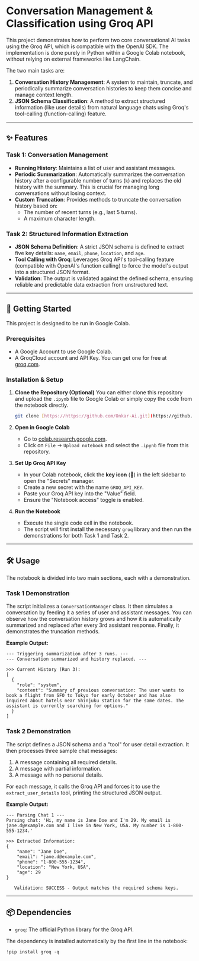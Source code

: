 # Conversation Management & Classification using Groq API

This project demonstrates how to perform two core conversational AI tasks using the Groq API, which is compatible with the OpenAI SDK. The implementation is done purely in Python within a Google Colab notebook, without relying on external frameworks like LangChain.

The two main tasks are:
1.  **Conversation History Management**: A system to maintain, truncate, and periodically summarize conversation histories to keep them concise and manage context length.
2.  **JSON Schema Classification**: A method to extract structured information (like user details) from natural language chats using Groq's tool-calling (function-calling) feature.

---

## ✨ Features

### Task 1: Conversation Management
- **Running History**: Maintains a list of user and assistant messages.
- **Periodic Summarization**: Automatically summarizes the conversation history after a configurable number of turns (`k`) and replaces the old history with the summary. This is crucial for managing long conversations without losing context.
- **Custom Truncation**: Provides methods to truncate the conversation history based on:
    - The number of recent turns (e.g., last 5 turns).
    - A maximum character length.

### Task 2: Structured Information Extraction
- **JSON Schema Definition**: A strict JSON schema is defined to extract five key details: `name`, `email`, `phone`, `location`, and `age`.
- **Tool Calling with Groq**: Leverages Groq API's tool-calling feature (compatible with OpenAI's function calling) to force the model's output into a structured JSON format.
- **Validation**: The output is validated against the defined schema, ensuring reliable and predictable data extraction from unstructured text.

---

## 🚀 Getting Started

This project is designed to be run in Google Colab.

### Prerequisites
- A Google Account to use Google Colab.
- A GroqCloud account and API Key. You can get one for free at [groq.com](https://groq.com/).

### Installation & Setup

1.  **Clone the Repository (Optional)**
    You can either clone this repository and upload the `.ipynb` file to Google Colab or simply copy the code from the notebook directly.
    ```bash
    git clone [https://https://github.com/Onkar-Ai.git](https://github.com/Onkar-Ai/Conversation-Management-Classification-using-Groq-API.git)
    ```

2.  **Open in Google Colab**
    - Go to [colab.research.google.com](https://colab.research.google.com/drive/1R4IFzf6tOcrgDu6moxd9HhLIW3U7CmZr?usp=sharing).
    - Click on `File` -> `Upload notebook` and select the `.ipynb` file from this repository.

3.  **Set Up Groq API Key**
    - In your Colab notebook, click the **key icon** (🔑) in the left sidebar to open the "Secrets" manager.
    - Create a new secret with the name `GROQ_API_KEY`.
    - Paste your Groq API key into the "Value" field.
    - Ensure the "Notebook access" toggle is enabled.

    

4.  **Run the Notebook**
    - Execute the single code cell in the notebook.
    - The script will first install the necessary `groq` library and then run the demonstrations for both Task 1 and Task 2.

---

## 🛠️ Usage

The notebook is divided into two main sections, each with a demonstration.

### Task 1 Demonstration
The script initializes a `ConversationManager` class. It then simulates a conversation by feeding it a series of user and assistant messages. You can observe how the conversation history grows and how it is automatically summarized and replaced after every 3rd assistant response. Finally, it demonstrates the truncation methods.

**Example Output:**
```
--- Triggering summarization after 3 runs. ---
--- Conversation summarized and history replaced. ---

>>> Current History (Run 3):
[
  {
    "role": "system",
    "content": "Summary of previous conversation: The user wants to book a flight from SFO to Tokyo for early October and has also inquired about hotels near Shinjuku station for the same dates. The assistant is currently searching for options."
  }
]
```

### Task 2 Demonstration
The script defines a JSON schema and a "tool" for user detail extraction. It then processes three sample chat messages:
1.  A message containing all required details.
2.  A message with partial information.
3.  A message with no personal details.

For each message, it calls the Groq API and forces it to use the `extract_user_details` tool, printing the structured JSON output.

**Example Output:**
```
--- Parsing Chat 1 ---
Parsing chat: 'Hi, my name is Jane Doe and I'm 29. My email is jane.d@example.com and I live in New York, USA. My number is 1-800-555-1234.'

>>> Extracted Information:
{
    "name": "Jane Doe",
    "email": "jane.d@example.com",
    "phone": "1-800-555-1234",
    "location": "New York, USA",
    "age": 29
}

   Validation: SUCCESS - Output matches the required schema keys.
```

---

## 📦 Dependencies

- `groq`: The official Python library for the Groq API.

The dependency is installed automatically by the first line in the notebook:
```python
!pip install groq -q
```
